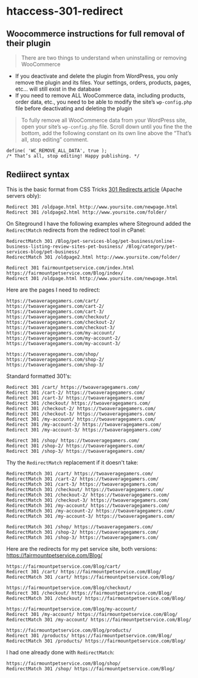 # htaccess-301-redirect

## Woocommerce instructions for full removal of their plugin

> There are two things to understand when uninstalling or removing WooCommerce

- If you deactivate and delete the plugin from WordPress, you only remove the plugin and its files. Your settings, orders, products, pages, etc… will still exist in the database
- If you need to remove ALL WooCommerce data, including products, order data, etc., you need to be able to modify the site’s `wp-config.php` file before deactivating and deleting the plugin

> To fully remove all WooCommerce data from your WordPress site, open your site’s `wp-config.php` file. Scroll down until you fine the the bottom, add the following constant on its own line above the “That’s all, stop editing” comment.

```
define( 'WC_REMOVE_ALL_DATA', true );
/* That’s all, stop editing! Happy publishing. */ 
```

## Rediirect syntax

This is the basic format from CSS Tricks [301 Redirects article](https://css-tricks.com/snippets/htaccess/301-redirects/)  (Apache servers obly):

```
Redirect 301 /oldpage.html http://www.yoursite.com/newpage.html
Redirect 301 /oldpage2.html http://www.yoursite.com/folder/
```

On Siteground I have the following examples where Siteground added the `RedirectMatch` redirects from the redirect tool in cPanel:

```
RedirectMatch 301 /Blog/pet-services-blog/pet-business/online-business-listing-review-sites-pet-business/ /Blog/category/pet-services-blog/pet-business/
RedirectMatch 301 /oldpage2.html http://www.yoursite.com/folder/

Redirect 301 fairmountpetservice.com/index.html https://fairmountpetservice.com/Blog/index/
Redirect 301 /oldpage.html http://www.yoursite.com/newpage.html
```

Here are the pages I need to redirect:

```
https://twoaveragegamers.com/cart/
https://twoaveragegamers.com/cart-2/
https://twoaveragegamers.com/cart-3/
https://twoaveragegamers.com/checkout/
https://twoaveragegamers.com/checkout-2/
https://twoaveragegamers.com/checkout-3/
https://twoaveragegamers.com/my-account/
https://twoaveragegamers.com/my-account-2/
https://twoaveragegamers.com/my-account-3/

https://twoaveragegamers.com/shop/
https://twoaveragegamers.com/shop-2/
https://twoaveragegamers.com/shop-3/
```

Standard formatted 301's:

```
Redirect 301 /cart/ https://twoaveragegamers.com/
Redirect 301 /cart-2/ https://twoaveragegamers.com/
Redirect 301 /cart-3/ https://twoaveragegamers.com/
Redirect 301 /checkout/ https://twoaveragegamers.com/
Redirect 301 /checkout-2/ https://twoaveragegamers.com/
Redirect 301 /checkout-3/ https://twoaveragegamers.com/
Redirect 301 /my-account/ https://twoaveragegamers.com/
Redirect 301 /my-account-2/ https://twoaveragegamers.com/
Redirect 301 /my-account-3/ https://twoaveragegamers.com/

Redirect 301 /shop/ https://twoaveragegamers.com/
Redirect 301 /shop-2/ https://twoaveragegamers.com/
Redirect 301 /shop-3/ https://twoaveragegamers.com/
```

Thy the `RedirectMatch` replacement if it doesn't take:

```
RedirectMatch 301 /cart/ https://twoaveragegamers.com/
RedirectMatch 301 /cart-2/ https://twoaveragegamers.com/
RedirectMatch 301 /cart-3/ https://twoaveragegamers.com/
RedirectMatch 301 /checkout/ https://twoaveragegamers.com/
RedirectMatch 301 /checkout-2/ https://twoaveragegamers.com/
RedirectMatch 301 /checkout-3/ https://twoaveragegamers.com/
RedirectMatch 301 /my-account/ https://twoaveragegamers.com/
RedirectMatch 301 /my-account-2/ https://twoaveragegamers.com/
RedirectMatch 301 /my-account-3/ https://twoaveragegamers.com/

RedirectMatch 301 /shop/ https://twoaveragegamers.com/
RedirectMatch 301 /shop-2/ https://twoaveragegamers.com/
RedirectMatch 301 /shop-3/ https://twoaveragegamers.com/
```

Here are the redirects for my pet service site, both versions: https://fairmountpetservice.com/Blog/

```
https://fairmountpetservice.com/Blog/cart/
Redirect 301 /cart/ https://fairmountpetservice.com/Blog/
RedirectMatch 301 /cart/ https://fairmountpetservice.com/Blog/

https://fairmountpetservice.com/Blog/checkout/
Redirect 301 /checkout/ https://fairmountpetservice.com/Blog/
RedirectMatch 301 /checkout/ https://fairmountpetservice.com/Blog/

https://fairmountpetservice.com/Blog/my-account/
Redirect 301 /my-account/ https://fairmountpetservice.com/Blog/
RedirectMatch 301 /my-account/ https://fairmountpetservice.com/Blog/

https://fairmountpetservice.com/Blog/products/
Redirect 301 /products/ https://fairmountpetservice.com/Blog/
RedirectMatch 301 /products/ https://fairmountpetservice.com/Blog/
```

I had one already done with `RedirectMatch`: 

```
https://fairmountpetservice.com/Blog/shop/
RedirectMatch 301 /shop/ https://fairmountpetservice.com/Blog/
```
